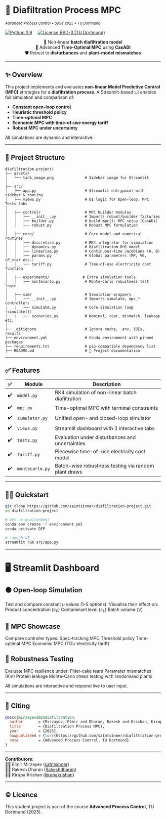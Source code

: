 # 🧪 Diafiltration Process MPC
<sub><em>Advanced Process Control • SoSe 2025 • TU Dortmund</em></sub>

[![Python 3.9](https://img.shields.io/badge/python-3.9-blue?logo=python)](https://www.python.org/) 
[![License BSD-3 (TU Dortmund)](https://img.shields.io/badge/license-BSD--3--Clause-green)](#-license)

<div align="center">

🚰 Non-linear **batch diafiltration model**  
🧠 Advanced **Time-Optimal MPC** using **CasADi**  
🛡️ Robust to **disturbances** and **plant-model mismatches**

</div>

---

## ✨ Overview

This project implements and evaluates **non-linear Model Predictive Control (MPC)** strategies for a **diafiltration process**. A Streamlit-based UI enables full simulation and comparison of:

- **Constant open-loop control**
- **Heuristic threshold policy**
- **Time-optimal MPC**
- **Economic MPC with time-of-use energy tariff**
- **Robust MPC under uncertainty**

All simulations are dynamic and interactive.

---

## 📂 Project Structure
```text
diafiltration-project/
├── assets/
│   └── tank_image.png              # Sidebar image for Streamlit
│
├── src/
│   ├── app.py                      # Streamlit entrypoint with sidebar & routing
│   ├── views.py                    # UI logic for Open-loop, MPC, Tests tabs
│
│   ├── control/                    # MPC builder modules
│   │   ├── __init__.py             # Imports robust/builder factories
│   │   ├── builder.py              # build_mpc(): MPC setup (CasADi)
│   │   ├── robust.py               # Robust MPC formulation
│
│   ├── core/                       # Core model and numerical routines
│   │   ├── discretise.py           # RK4 integrator for simulation
│   │   ├── dynamics.py             # Diafiltration RHS model
│   │   ├── linearise.py            # Continuous-time Jacobians (A, B)
│   │   ├── params.py               # Global parameters (MP, V0, cP_star etc.)
│   │   ├── tariff.py               # Time-of-use electricity cost function
│
│   ├── experiments/               # Extra simulation tools
│   │   ├── montecarlo.py           # Monte-Carlo robustness test logic
│
│   ├── sim/                        # Simulation wrappers
│   │   ├── __init__.py             # Imports simulate, mpc_* controllers
│   │   ├── simulate.py             # Core simulation loop (simulate())
│   │   ├── scenarios.py            # Nominal, tear, mismatch, leakage etc.
│
├── .gitignore                      # Ignore cache, .env, IDEs, results
├── environment.yml                 # Conda environment with pinned packages
├── requirements.txt                # pip-compatible dependency list
├── README.md                       # 📘 Project documentation
```

---

## ✅ Features

| ✅ | Module         | Description |
|----|----------------|-------------|
| ✔️ | `model.py`     | RK4 simulation of non-linear batch diafiltration |
| ✔️ | `mpc.py`       | Time-optimal MPC with terminal constraints |
| ✔️ | `simulator.py` | Unified open- and closed-loop simulator |
| ✔️ | `views.py`     | Streamlit dashboard with 3 interactive tabs |
| ✔️ | `tests.py`     | Evaluation under disturbances and uncertainties |
| ✔️ | `tariff.py`    | Piecewise time-of-use electricity cost model |
| ✔️ | `montecarlo.py`| Batch-wise robustness testing via random plant draws |

---

## 🧑‍💻 Quickstart

```bash
git clone https://github.com/sa1ntsinner/diafiltration-project.git
cd diafiltration-project

# Set up environment
conda env create -f environment.yml
conda activate DFP

# Launch UI
streamlit run src/app.py
```

---

# 🖥️ Streamlit Dashboard
## 🟠 Open-loop Simulation
Test and compare constant u values (1–5 options). Visualise their effect on:
Product concentration ($c_P$)
Contaminant level ($c_L$)
Batch volume ($V$)

## 🔵 MPC Showcase
Compare controller types:
Spec-tracking MPC
Threshold policy
Time-optimal MPC
Economic MPC (TOU electricity tariff)

## 🧪 Robustness Testing
Evaluate MPC resilience under:
Filter-cake tears
Parameter mismatches (Km)
Protein leakage
Monte-Carlo stress testing with randomised plants

All simulations are interactive and respond live to user input.

---

## 📜 Citing
```bibtex
@misc{mirzayev2025diafiltration,
  author       = {Mirzayev, Elmir and Dharan, Rakesh and Krishan, Kirupa},
  title        = {Diafiltration Process MPC},
  year         = {2025},
  howpublished = {\url{https://github.com/sa1ntsinner/diafiltration-project}},
  note         = {Advanced Process Control, TU Dortmund}
}
```
---

**Contributors:**  
🧑‍💻 Elmir Mirzayev ([sa1ntsinner](https://github.com/sa1ntsinner))  
🧑‍💻 Rakesh Dharan ([Rakeshdharan](https://github.com/Rakeshdharan))  
🧑‍💻 Kirupa Krishan ([kirupakrishan](https://github.com/kirupakrishan))

---

## © Licence
This student project is part of the course **Advanced Process Control**, TU Dortmund (2025).  